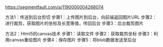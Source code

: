 https://segmentfault.com/a/1190000004268074

方法1：传送到后台剪切
步骤1：上传图片到后台，向前端返回图片URL
步骤2： 进行裁剪，获取图片的坐标及长宽等值，传回后台
步骤3：后台裁剪图片


方法2：Html5的canvas技术
步骤1：读取文件
步骤2：获取裁剪坐标
步骤3：利用canvas重绘图片
步骤4：保存图片
步骤5：将blob数据发送至后台
